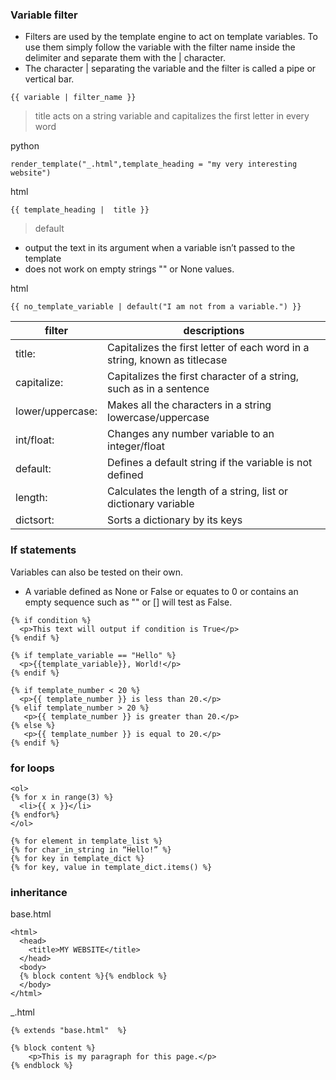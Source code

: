 ### Variable filter 
* Filters are used by the template engine to act on template variables. To use them simply follow the variable with the filter name inside the delimiter and separate them with the | character.
* The character | separating the variable and the filter is called a pipe or vertical bar.
```
{{ variable | filter_name }}
```


> title 
acts on a string variable and capitalizes the first letter in every word

python
```
render_template("_.html",template_heading = "my very interesting website")
```

html
```
{{ template_heading |  title }}
```

> default
* output the text in its argument when a variable isn’t passed to the template
* does not work on empty strings "" or None values. 

html
```
{{ no_template_variable | default("I am not from a variable.") }}
```

|filter|descriptions|
|---|---|
|title:| Capitalizes the first letter of each word in a string, known as titlecase|
|capitalize:| Capitalizes the first character of a string, such as in a sentence|
|lower/uppercase:| Makes all the characters in a string lowercase/uppercase|
|int/float:| Changes any number variable to an integer/float|
|default:| Defines a default string if the variable is not defined|
|length: |Calculates the length of a string, list or dictionary variable|
|dictsort:| Sorts a dictionary by its keys|

### If statements 

Variables can also be tested on their own. 
* A variable defined as None or False or equates to 0 or contains an empty sequence such as "" or [] will test as False.

```
{% if condition %}
  <p>This text will output if condition is True</p> 
{% endif %}
```


```
{% if template_variable == "Hello" %}
  <p>{{template_variable}}, World!</p> 
{% endif %}
```
```
{% if template_number < 20 %}
  <p>{{ template_number }} is less than 20.</p> 
{% elif template_number > 20 %}
   <p>{{ template_number }} is greater than 20.</p> 
{% else %}
   <p>{{ template_number }} is equal to 20.</p> 
{% endif %}
```

### for loops 

```
<ol>
{% for x in range(3) %}
  <li>{{ x }}</li>
{% endfor%}
</ol>
```
```
{% for element in template_list %}
{% for char_in_string in “Hello!” %}
{% for key in template_dict %}
{% for key, value in template_dict.items() %}
```

### inheritance 

base.html
```
<html>
  <head>
    <title>MY WEBSITE</title>
  </head>
  <body>
  {% block content %}{% endblock %}
  </body>
</html>
```

_.html
```
{% extends "base.html"  %}

{% block content %}
    <p>This is my paragraph for this page.</p>
{% endblock %}
```
